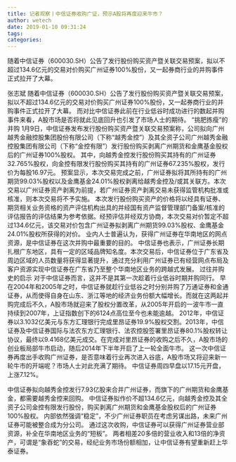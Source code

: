 ```yaml
---
title: 记者观察丨中信证券收购广证，预示A股将再度迎来牛市？
author: wetech
date: 2019-01-10 09:31:24
tags: 
categories: 
---
```

随着中信证券（600030.SH）公告了发行股份购买资产暨关联交易预案，拟以不超过134.6亿元的交易对价购买广州证券100%股份，又一起券商行业的并购事件正式拉开了大幕。
<!-- more -->
张志斌
随着中信证券（600030.SH）公告了发行股份购买资产暨关联交易预案，拟以不超过134.6亿元的交易对价购买广州证券100%股份，又一起券商行业的并购事件正式拉开了大幕。
而对比中信证券此前在行业低谷时成功进行的数起并购事件来看，A股市场是否将就此见底回升也引发了市场人士的期待。
“挑肥拣瘦”的并购
1月9日，中信证券发布发行股份购买资产暨关联交易预案称，公司拟向广州越秀金融控股集团股份有限公司（下称“越秀金控”）及其全资子公司广州越秀金融控股集团有限公司（下称“金控有限”）发行股份购买剥离广州期货和金鹰基金股权后的广州证券100%股权。
其中，向越秀金控发行股份购买其持有的广州证券32.765%股权，向金控有限发行股份购买其持有的广州证券67.235%股权，发行价为每股16.97元。
预案显示，本次交易完成之前，广州证券拟将其所持有的广州期货99.03%股权以及金鹰基金24.01%股权剥离给越秀金控及/或其关联方。本次交易以广州证券资产剥离为前提，若广州证券资产剥离交易未获得监管机构批准或核准，则本次交易将不予实施。
本次发行股份购买资产的价格将以经具有证券、期货相关业务资格的资产评估机构出具的并经国有资产监督管理部门备案/核准的评估报告的评估结果为参考依据。经预评估并经双方协商，本次交易对价暂定不超过134.6亿元，该交易对价包含广州证券拟剥离广州期货99.03%股权、金鹰基金24.01%股权所获得的对价。
业内人士普遍认为，获得广州证券在华南地区的网点资源，是中信证券在这次并购中最重要的目的。
中信证券也表示，广州证券长期扎根广东地区，具有一定的区域品牌知名度。本次交易后，中信证券位于广东省及周边区域的人员数量将获得显著提升，通过充分利用广州证券已有经营网点布局及客户资源实现中信证券在广东省乃至整个华南地区业务的跨越式发展。
过往并购史的启示
对于中信证券而言，这并不是其第一次趁着行业低谷时期并购同行。
早在2004年和2005年之时，中信证券就趁行业低谷之时分别并购了万通证券和金通证券，从而使得自身在山东、浙江等地的经济业务份额大幅增长。而就在这两起并购完成后不久，A股市场就迎来了股权分置改革，从2005年开启的一波牛市一直持续到2007年，上证指数创下的6124点高位至今也未能逾越。
2012年，中信证券以3.1032亿美元与东方汇理银行完成里昂证券19.9%股权交割。2013年，中信证券及中信证券国际与法农东方汇理银行、法农控股签署里昂证券80.1%股权转让协议，最终以9.4168亿美元成交。在完成对里昂证券的收购之后不久，A股市场的创业板局部牛市启动，随后2014年下半年开启了上一轮全面牛市。
这一次中信证券再度出手收购广州证券，是否意味着行业再次进入谷底，A股市场又将迎来新一轮牛市的开端呢？市场人士对此充满了期待。
中信证券周四早盘以17.15元开盘，上涨7.12%。
 
 
中信证券拟向越秀金控发行7.93亿股来合并广州证券，而旗下的广州期货和金鹰基金，都需要越秀金控来回购。
中信证券拟作价不超134.6亿元，向越秀金控及其全资子公司金控有限发行股份，购买剥离广州期货和金鹰基金股权后的广州证券100%股权。
内部依然强调“稳定”，不少广州证券职员在考虑另谋出路，未来广州证券可能被整合成为分公司。
通过这次收购，中信证券可以获得广州证券营业部资源，补全在华南地区业务的“短板”。
两者相差20多倍的营业收入和13倍的净资产，可谓是“象吞蛇”的交易，经纪业务市场份额相加，让中信证券有望重新赶上华泰证券。
